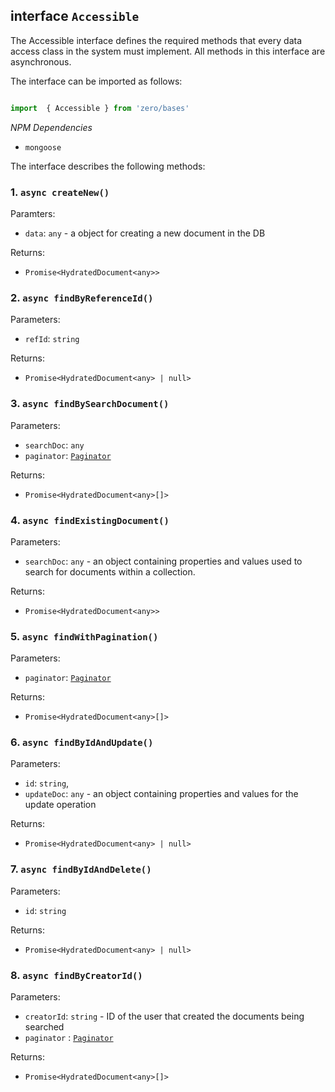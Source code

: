 ## interface `Accessible`

The Accessible interface defines the required methods that every data access class in the system must implement. All methods in this interface are asynchronous.  

The interface can be imported as follows:

```typescript

import  { Accessible } from 'zero/bases'

```

*NPM Dependencies*
* `mongoose`

The interface describes the following methods:

### 1.  `async createNew()`

Paramters:
* `data`: `any` - a object for creating a new document in the DB

Returns: 
* `Promise<HydratedDocument<any>>`

### 2. `async findByReferenceId()`

Parameters:
* `refId`: `string`

Returns:
* `Promise<HydratedDocument<any> | null>`

### 3. `async findBySearchDocument()`

Parameters:

* `searchDoc`: `any`
* `paginator`: [`Paginator`](../interfaces/paginator.md)

Returns:
* `Promise<HydratedDocument<any>[]>`

### 4. `async findExistingDocument()`

Parameters:

* `searchDoc`: `any` - an object containing properties and values used to search for documents within a collection.

Returns:
* `Promise<HydratedDocument<any>>`

### 5. `async findWithPagination()`

Parameters:
* `paginator`: [`Paginator`](../interfaces/paginator.md)

Returns:
* `Promise<HydratedDocument<any>[]>`

### 6. `async findByIdAndUpdate()`

Parameters:

* `id`: `string`, 
* `updateDoc`: `any` -  an object containing properties and values for the update operation

Returns: 
* `Promise<HydratedDocument<any> | null>`

### 7. `async findByIdAndDelete()`

Parameters:

* `id`: `string`

Returns:
* `Promise<HydratedDocument<any> | null>`

### 8. `async findByCreatorId()`

Parameters:

* `creatorId`: `string` -  ID of the user that created the documents being searched
* `paginator` : [`Paginator`](../interfaces/paginator.md)

Returns:
* `Promise<HydratedDocument<any>[]>`